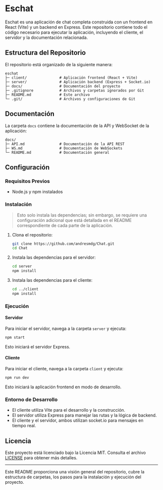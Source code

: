 # Eschat

Eschat es una aplicación de chat completa construida con un frontend en React (Vite) y un backend en Express. Este repositorio contiene todo el código necesario para ejecutar la aplicación, incluyendo el cliente, el servidor y la documentación relacionada.

## Estructura del Repositorio

El repositorio está organizado de la siguiente manera:

```
eschat
├─ client/               # Aplicación frontend (React + Vite)
├─ server/               # Aplicación backend (Express + Socket.io)
├─ docs/                 # Documentación del proyecto
├─ .gitignore            # Archivos y carpetas ignorados por Git
├─ README.md             # Este archivo
└─ .git/                 # Archivos y configuraciones de Git
```

## Documentación

La carpeta `docs` contiene la documentación de la API y WebSocket de la aplicación:

```
docs/
├─ API.md                # Documentación de la API REST
├─ WS.md                 # Documentación de WebSockets
└─ README.md             # Documentación general
```

## Configuración

### Requisitos Previos

- Node.js y npm instalados

### Instalación

> Esto solo instala las dependencias; sin embargo, se requiere una configuración adicional que está detallada en el README correspondiente de cada parte de la aplicación.

1. Clona el repositorio:

   ```bash
   git clone https://github.com/andresmdg/Chat.git
   cd Chat
   ```

2. Instala las dependencias para el servidor:

   ```bash
   cd server
   npm install
   ```

3. Instala las dependencias para el cliente:

   ```bash
   cd ../client
   npm install
   ```

### Ejecución

#### Servidor

Para iniciar el servidor, navega a la carpeta `server` y ejecuta:

```bash
npm start
```

Esto iniciará el servidor Express.

#### Cliente

Para iniciar el cliente, navega a la carpeta `client` y ejecuta:

```bash
npm run dev
```

Esto iniciará la aplicación frontend en modo de desarrollo.

### Entorno de Desarrollo

- El cliente utiliza Vite para el desarrollo y la construcción.
- El servidor utiliza Express para manejar las rutas y la lógica de backend.
- El cliente y el servidor, ambos utilizan socket.io para mensajes en tiempo real.

## Licencia

Este proyecto está licenciado bajo la Licencia MIT. Consulta el archivo [LICENSE](./LICENSE) para obtener más detalles.

---

Este README proporciona una visión general del repositorio, cubre la estructura de carpetas, los pasos para la instalación y ejecución del proyecto.

